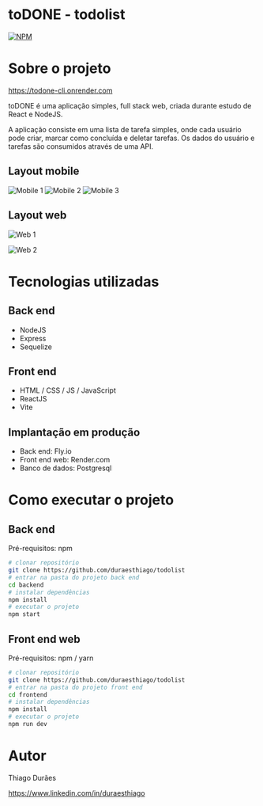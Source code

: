 # toDONE - todolist

[![NPM](https://img.shields.io/npm/l/react)](https://github.com/duraesthiago/todolist.git)

# Sobre o projeto

https://todone-cli.onrender.com

toDONE é uma aplicação simples, full stack web, criada durante estudo de React e NodeJS.

A aplicação consiste em uma lista de tarefa simples, onde cada usuário pode criar, marcar como concluída e deletar tarefas. Os dados do usuário e tarefas são consumidos através de uma API.

## Layout mobile

![Mobile 1](https://github.com/duraesthiago/todolist/blob/main/frontend/src/assets/rdm/mb01.png) ![Mobile 2](https://github.com/duraesthiago/todolist/blob/main/frontend/src/assets/rdm/mb02.png) ![Mobile 3](https://github.com/duraesthiago/todolist/blob/main/frontend/src/assets/rdm/mb03.png)

## Layout web

![Web 1](https://github.com/duraesthiago/todolist/blob/main/frontend/src/assets/rdm/dk01.png)

![Web 2](https://github.com/duraesthiago/todolist/blob/main/frontend/src/assets/rdm/dk02.png)

# Tecnologias utilizadas

## Back end

- NodeJS
- Express
- Sequelize

## Front end

- HTML / CSS / JS / JavaScript
- ReactJS
- Vite

## Implantação em produção

- Back end: Fly.io
- Front end web: Render.com
- Banco de dados: Postgresql

# Como executar o projeto

## Back end

Pré-requisitos: npm

```bash
# clonar repositório
git clone https://github.com/duraesthiago/todolist
# entrar na pasta do projeto back end
cd backend
# instalar dependências
npm install
# executar o projeto
npm start
```

## Front end web

Pré-requisitos: npm / yarn

```bash
# clonar repositório
git clone https://github.com/duraesthiago/todolist
# entrar na pasta do projeto front end
cd frontend
# instalar dependências
npm install
# executar o projeto
npm run dev
```

# Autor

Thiago Durães

https://www.linkedin.com/in/duraesthiago
